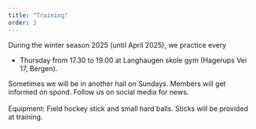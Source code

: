 ```yaml
---
title: "Training"
order: 3
---
```


During the winter season 2025 (until April 2025), we practice every

- Thursday from 17.30 to 19.00 at Langhaugen skole gym (Hagerups Vei 17, Bergen).

Sometimes we will be in another hall on Sundays. Members will get informed on spond. Follow us on social media for news. 
<br>
<br>
Equipment: Field hockey stick and small hard balls. Sticks will be provided at training.